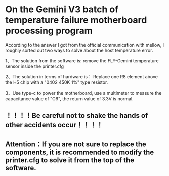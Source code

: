 # On the Gemini V3 batch of temperature failure motherboard processing program
According to the answer I got from the official communication with mellow, I roughly sorted out two ways to solve about the host temperature error.

1、The solution from the software is: 
remove the FLY-Gemini temperature sensor inside the printer.cfg

2、The solution in terms of hardware is：
Replace one R8 element above the H5 chip with a "0402 450K 1%" type resistor.

3、Use type-c to power the motherboard, use a multimeter to measure the capacitance value of "C6", the return value of 3.3V is normal.
## ！！！！Be careful not to shake the hands of other accidents occur！！！！

## Attention：If you are not sure to replace the components, it is recommended to modify the printer.cfg to solve it from the top of the software.
